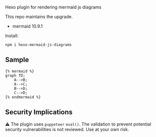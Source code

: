 Hexo plugin for rendering mermaid js diagrams

This repo maintains the upgrade.

* mermaid 10.9.1

Install:

```shell
npm i hexo-mermaid-js-diagrams
```

## Sample

```
{% mermaid %}
graph TD;
    A-->B;
    A-->C;
    B-->D;
    C-->D;
{% endmermaid %}
```
## Security Implications

⚠️ The plugin uses `puppeteer` `eval()`. The validation to prevent potential security vulnerabilities is not reviewed. Use at your own risk.
